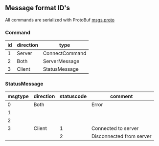 ## Message format ID's

All commands are serialized with ProtoBuf [msgs.proto](https://github.com/v0l/wig/master/msgs.proto)

### Command
| id | direction | type           |
|----|-----------|----------------|
| 1  | Server    | ConnectCommand |
| 2  | Both      | ServerMessage  |
| 3  | Client    | StatusMessage  |

### StatusMessage
| msgtype | direction | statuscode | comment                  |
|---------|-----------|------------|--------------------------|
| 0       | Both      |            | Error                    |
| 1       |           |            |                          |
| 2       |           |            |                          |
| 3       | Client    | 1          | Connected to server      |
|         |           | 2          | Disconnected from server |
